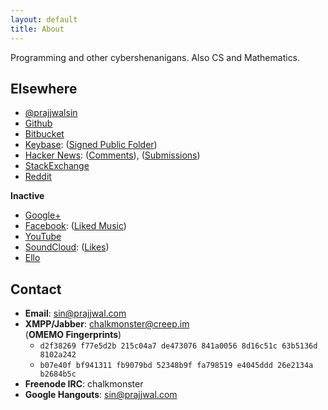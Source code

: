 ```yaml
---
layout: default
title: About
---
```


Programming and other cybershenanigans. Also CS and Mathematics.

## Elsewhere

* [@prajjwalsin](https://prajjwal.com/@)
* [Github](https://github.com/Prajjwal/)
* [Bitbucket](https://bitbucket.org/prajjwal)
* [Keybase](https://keybase.io/prajjwal): ([Signed Public Folder](https://keybase.pub/prajjwal/))
* [Hacker News](https://news.ycombinator.com/user?id=prajjwal):
([Comments](https://news.ycombinator.com/threads?id=prajjwal)),
([Submissions](https://news.ycombinator.com/submitted?id=prajjwal))
* [StackExchange](http://stackexchange.com/users/267243/prajjwal)
* [Reddit](https://www.reddit.com/user/parentheses-of-doom/)

**Inactive**

* [Google+](https://plus.google.com/u/0/+PrajjwalSingh0)
* [Facebook](https://www.facebook.com/prajjwalsin): ([Liked
Music](https://www.facebook.com/prajjwalsin/music?lst=1785043593%3A1785043593%3A1484096087))
* [YouTube](https://www.youtube.com/channel/UCjiTqumggqaSBnP8nJ_2mmQ)
* [SoundCloud](https://soundcloud.com/prajjwal/):
([Likes](https://soundcloud.com/prajjwal/likes))
* [Ello](https://ello.co/prajjwal)

## Contact

* **Email**: [sin@prajjwal.com](mailto:{{site.email}})
* **XMPP/Jabber**: chalkmonster@creep.im  
  (**OMEMO Fingerprints**)
  * `d2f38269 f77e5d2b 215c04a7 de473076 841a0056 8d16c51c 63b5136d 8102a242`
  * `b07e40f bf941311 fb9079bd 52348b9f fa798519 e4045ddd 26e2134a b2684b5c`
* **Freenode IRC**: chalkmonster
* **Google Hangouts**: sin@prajjwal.com
